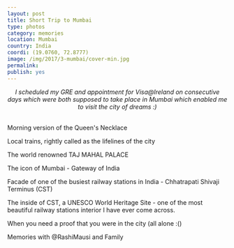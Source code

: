 ```yaml
---
layout: post
title: Short Trip to Mumbai
type: photos
category: memories
location: Mumbai
country: India
coordi: (19.0760, 72.8777)
image: /img/2017/3-mumbai/cover-min.jpg 
permalink: 
publish: yes
---
```

<!-- http://compressjpeg.com -->
<!-- http://compressimage.toolur.com/ 1024, 400-->
<center>
<i>
I scheduled my GRE and appointment for Visa@Ireland on consecutive days which were both supposed to take place in Mumbai which enabled me to visit the city of dreams :)
</i>
</center>
<br>
<p class="center"><img src="{{site.baseurl}}/img/2017/3-mumbai/cover.jpg" alt="">Morning version of the Queen's Necklace</p>

<p class="center"><img src="{{site.baseurl}}/img/2017/3-mumbai/1.jpg" alt="">Local trains, rightly called as the lifelines of the city</p>

<p class="center"><img src="{{site.baseurl}}/img/2017/3-mumbai/2.jpg" alt="">The world renowned TAJ MAHAL PALACE</p>

<p class="center"><img src="{{site.baseurl}}/img/2017/3-mumbai/3.jpg" alt="">The icon of Mumbai - Gateway of India</p>

<p class="center"><img src="{{site.baseurl}}/img/2017/3-mumbai/4.jpg" alt="">Facade of one of the busiest railway stations in India - Chhatrapati Shivaji Terminus (CST)</p>

<p class="center"><img src="{{site.baseurl}}/img/2017/3-mumbai/5.jpg" alt="">The inside of CST, a UNESCO World Heritage Site - one of the most beautiful railway stations interior I have ever come across.</p>

<p class="center"><img src="{{site.baseurl}}/img/2017/3-mumbai/6.jpg" alt="">When you need a proof that you were in the city (all alone :()</p>

<p class="center"><img src="{{site.baseurl}}/img/2017/3-mumbai/7.jpg" alt="">Memories with @RashiMausi and Family</p>